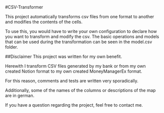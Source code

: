#CSV-Transformer

This project automatically transforms csv files from one format to another and modifies the contents of the cells.

To use this, you would have to write your own configuration to declare how you want to transform and modify the csv.
The basic operations and models that can be used during the transformation can be seen in the model.csv folder.


##Disclaimer
This project was written for my own benefit. 

Herewith I transform CSV files generated by my bank or from my own created Notion format to my own created MoneyManagerEx format.

For this reason, comments and tests are written very sporadically.

Additionally, some of the names of the columns or descriptions of the map are in german.

If you have a question regarding the project, feel free to contact me.